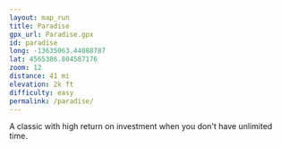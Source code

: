 ```yaml
---
layout: map_run
title: Paradise
gpx_url: Paradise.gpx
id: paradise
long: -13635063.44088787
lat: 4565386.804587176
zoom: 12
distance: 41 mi
elevation: 2k ft
difficulty: easy
permalink: /paradise/
---
```

A classic with high return on investment when you don't have unlimited time.